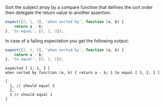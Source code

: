 Sort the subject array by a compare function that defines the sort order then
delegate the return value to another assertion.

```js
expect([2, 1, 3], 'when sorted by', function (a, b) {
    return a - b;
}, 'to equal', [1, 2, 3]);
```

In case of a failing expectation you get the following output:

```js
expect([2, 1, 3], 'when sorted by', function (a, b) {
    return a - b;
}, 'to equal', [3, 2, 1]);
```

```output
expected [ 2, 1, 3 ]
when sorted by function (a, b) { return a - b; } to equal [ 3, 2, 1 ]

[
  1, // should equal 3
  2,
  3 // should equal 1
]
```
